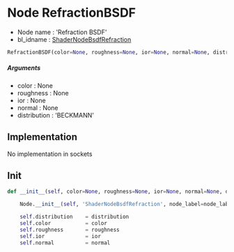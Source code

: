 # Node RefractionBSDF

- Node name : 'Refraction BSDF'
- bl_idname : [ShaderNodeBsdfRefraction](https://docs.blender.org/api/current/bpy.types.ShaderNodeBsdfRefraction.html)


``` python
RefractionBSDF(color=None, roughness=None, ior=None, normal=None, distribution='BECKMANN', node_label=None, node_color=None, **kwargs)
```
##### Arguments

- color : None
- roughness : None
- ior : None
- normal : None
- distribution : 'BECKMANN'

## Implementation

No implementation in sockets

## Init

``` python
def __init__(self, color=None, roughness=None, ior=None, normal=None, distribution='BECKMANN', node_label=None, node_color=None, **kwargs):

    Node.__init__(self, 'ShaderNodeBsdfRefraction', node_label=node_label, node_color=node_color, **kwargs)

    self.distribution    = distribution
    self.color           = color
    self.roughness       = roughness
    self.ior             = ior
    self.normal          = normal
```
